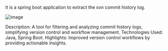 It is a spring boot application to extract the svn commit history log.

![image](https://github.com/athulkrishna174/SVN_Log_Extractor/assets/83421033/4fda5837-4df1-41fa-81a9-9d2548311c43)

Description: A tool for filtering and analyzing commit history logs, simplifying version control and workflow management.
Technologies Used: Java, Spring Boot.
Highlights: Improved version control workflows by providing actionable insights.

